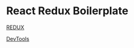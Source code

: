 # React Redux Boilerplate


<a href="https://redux.js.org/">REDUX</a>

<a href="https://chrome.google.com/webstore/detail/redux-devtools/lmhkpmbekcpmknklioeibfkpmmfibljd?hl=en">DevTools</a>
